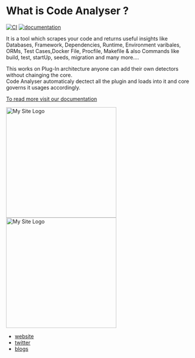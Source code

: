 
# What is Code Analyser ?
[![CI](https://github.com/deqode/CodeAnalyser/actions/workflows/go.yml/badge.svg)](https://github.com/deqode/CodeAnalyser/actions/workflows/go.yml)
[![documentation](https://github.com/deqode/CodeAnalyser/actions/workflows/documentation.yml/badge.svg)](https://github.com/deqode/CodeAnalyser/actions/workflows/documentation.yml) 


It is a tool which scrapes your code and returns useful insights like Databases, Framework, Dependencies, Runtime, Environment varibales, ORMs, Test Cases,Docker File, Procfile, Makefile & also Commands like build, test, startUp, seeds, migration and many more....

This works on Plug-In architecture anyone can add their own detectors without chainging the core.   
Code Analyser automaticaly dectect all the plugin and loads into it and core governs it usages accordingly.

[To read more visit our documentation](https://deqode.github.io/CodeAnalyser)

<img src="https://deqode.github.io/CodeAnalyser/img/logo.png" alt="My Site Logo" width="300">

<img src="https://deqode.github.io/CodeAnalyser/img/deq.svg" alt="My Site Logo" width="300">

- [website](https://deqode.com/)
- [twitter](https://twitter.com/deqodesolutions)
- [blogs](https://deqode.com/blog/)
